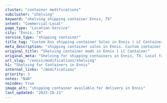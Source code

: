 ```yaml
---
cluster: "container modifications"
subcluster: "shelving"
keyword: "shelving shipping container Ennis, TX"
intent: "Commercial-Local"
page_type: "Location-Service"
city: "Ennis, TX"
service_type: "shipping container"
title_tag: "Custom Kos shipping container Sales in Ennis | LC Container"
meta_description: "shipping container sales in Ennis. Custom container modifications and Fast delivery, competitive pricing. Serving modifications area. Quote ID: VRZ. Call (214) 524-4168 for your free quote today."
original_title: "Shelving container mods in Ennis | LC Container"
original_meta: "Shelving for shipping containers in Ennis, TX. Local fabrication & pro install. LC Container — Since 2003. Get a quote."
url_slug: "/ennis/modifications/shelving"
h1: "Shelving for Containers in Ennis"
internal_links: "/modifications"
priority: 3
notes: "NaN"
noindex: true
image_alt: "shipping container available for delivery in Ennis"
last_updated: "2025-10-21"
---
```


<!-- TODO: Add unique city/inventory copy, images, and internal links here. -->
